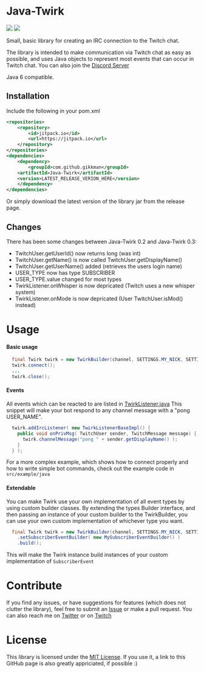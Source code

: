 # Java-Twirk
[![](https://jitpack.io/v/Gikkman/Java-Twirk.svg)](https://jitpack.io/#Gikkman/Java-Twirk)
[![](https://img.shields.io/gitter/room/gitterHQ/gitter.svg)](https://gitter.im/Java-Twirk/Twirk#)

Small, basic library for creating an IRC connection to the Twitch chat.

The library is intended to make communication via Twitch chat as easy as possible, and uses Java objects to represent most events that can occur in Twitch chat. You can also join the [Discord Server](https://discord.gg/8NXaEyV)

Java 6 compatible.

## Installation
Include the following in your pom.xml

```xml
<repositories>
    <repository>
        <id>jitpack.io</id>
        <url>https://jitpack.io</url>
    </repository>
</repositories>
<dependencies>
    <dependency>
        <groupId>com.github.gikkman</groupId>
	<artifactId>Java-Twirk</artifactId>
	<version>LATEST_RELEASE_VERION_HERE</version>
    </dependency>
</dependencies>
```
Or simply download the latest version of the library jar from the release page.

## Changes
There has been some changes between Java-Twirk 0.2 and Java-Twirk 0.3:
* TwitchUser.getUserId() now returns long (was int)
* TwitchUser.getName() is now called TwitchUser.getDisplayName()
* TwitchUser.getUserName() added (retrieves the users login name)
* USER_TYPE now has type SUBSCRIBER
* USER_TYPE.value changed for most types
* TwirkListener.onWhisper is now depricated (Twitch uses a new whisper system)
* TwirkListener.onMode is now depricated (User TwitchUser.isMod() instead)

# Usage
#### Basic usage
```Java
  final Twirk twirk = new TwirkBuilder(channel, SETTINGS.MY_NICK, SETTINGS.MY_PASS).build();
  twirk.connect();
  ...
  twirk.close();
```
#### Events
All events which can be reacted to are listed in [TwirkListener.java](https://github.com/Gikkman/Java-Twirk/blob/master/twirc/src/main/java/com/gikk/twirk/events/TwirkListener.java) This snippet will make your bot respond to any channel
message with a "pong USER_NAME".
```Java
  twirk.addIrcListener( new TwirkListenerBaseImpl() { 
    public void onPrivMsg( TwitchUser sender, TwitchMessage message) {
      twirk.channelMessage("pong " + sender.getDisplayName() );
    }
  } );
```

For a more complex example, which shows how to connect properly and how to write simple bot commands, check out the example code in `src/example/java`

#### Extendable
You can make Twirk use your own implementation of all event types by using custom builder classes. By extending the types Builder interface, and then passing an instance of your custom builder to the TwirkBuilder, you can use your own custom implementation of whichever type you want.
```Java
  final Twirk twirk = new TwirkBuilder(channel, SETTINGS.MY_NICK, SETTINGS.MY_PASS)
    .setSubscriberEventBuilder( new MySubscriberEventBuilder() )
    .build();
```
This will make the Twirk instance build instances of your custom implementation of `SubscriberEvent`

# Contribute
If you find any issues, or have suggestions for features (which does not clutter the library), feel free to submit an [Issue](https://github.com/Gikkman/Java-Twirk/issues) or make a pull request. You can also reach me on [Twitter](https://twitter.com/gikkman) or on [Twitch](http://twitch.com/gikkman)


# License
This library is licensed under the [MIT License](https://tldrlegal.com/license/mit-license). If you use it, a link to this GitHub page is also greatly appriciated, if possible :)

